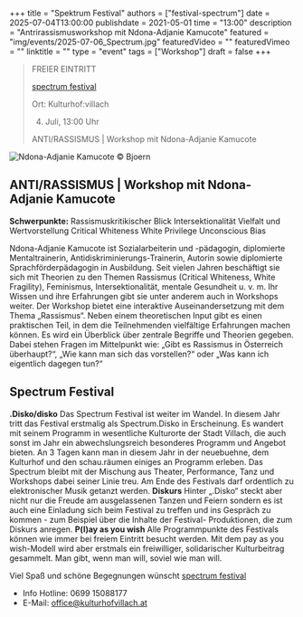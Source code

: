 +++
title = "Spektrum Festival"
authors = ["festival-spectrum"]
date = 2025-07-04T13:00:00
publishdate = 2021-05-01
time = "13:00"
description = "Antrirassismusworkshop mit Ndona-Adjanie Kamucote"
featured = "img/events/2025-07-06_Spectrum.jpg"
featuredVideo = ""
featuredVimeo = ""
linktitle = ""
type = "event"
tags = ["Workshop"]
draft = false
+++

>FREIER EINTRITT 
>
> [spectrum festival](https://www.festivalspectrum.com/portfolios/erianvernissage/)
>
> Ort: Kulturhof:villach
> 
> 4. Juli, 13:00 Uhr
>
> ANTI/RASSISMUS | Workshop mit Ndona-Adjanie Kamucote

![Ndona-Adjanie Kamucote](/img/events/2025-07-04_AdjanieKamucote_AntiRassismus_Bjoern.jpg)
© Bjoern

## ANTI/RASSISMUS | Workshop mit Ndona-Adjanie Kamucote

**Schwerpunkte:**
Rassismuskritikischer Blick
Intersektionalität
Vielfalt und Wertvorstellung
Critical Whiteness
White Privilege
Unconscious Bias

Ndona-Adjanie Kamucote ist Sozialarbeiterin und -pädagogin, diplomierte Mentaltrainerin, Antidiskriminierungs-Trainerin, Autorin sowie diplomierte Sprachförderpädagogin in Ausbildung.
Seit vielen Jahren beschäftigt sie sich mit Theorien zu den Themen Rassismus (Critical Whiteness, White Fragility), Feminismus, Intersektionalität, mentale Gesundheit u. v. m. Ihr Wissen und ihre Erfahrungen gibt sie unter anderem auch in Workshops weiter.
Der Workshop bietet eine interaktive Auseinandersetzung mit dem Thema „Rassismus“. Neben einem theoretischen Input gibt es einen praktischen Teil, in dem die Teilnehmenden vielfältige Erfahrungen machen können. Es wird ein Überblick über zentrale Begriffe und Theorien gegeben. Dabei stehen Fragen im Mittelpunkt wie: „Gibt es Rassismus in Österreich überhaupt?“, „Wie kann man sich das vorstellen?“ oder „Was kann ich eigentlich dagegen tun?“

## Spectrum Festival

**.Disko/disko**
Das Spectrum Festival ist weiter im Wandel. In diesem Jahr tritt das Festival erstmalig als Spectrum.Disko in Erscheinung. Es wandert mit seinem Programm in wesentliche Kulturorte der Stadt Villach, die auch sonst im Jahr ein abwechslungsreich besonderes Programm und Angebot bieten.
An 3 Tagen kann man in diesem Jahr in der neuebuehne, dem Kulturhof und den schau.räumen einiges an Programm erleben. Das Spectrum bleibt mit der Mischung aus Theater, Performance, Tanz und Workshops dabei seiner Linie treu.
Am Ende des Festivals darf ordentlich zu elektronischer Musik getanzt werden.
**Diskurs**
Hinter „.Disko“ steckt aber nicht nur die Freude am ausgelassenen Tanzen und Feiern sondern es ist auch eine Einladung sich beim Festival zu treffen und ins Gespräch zu kommen - zum Beispiel über die Inhalte der Festival-
Produktionen, die zum Diskurs anregen.
**P(l)ay as you wish**
Alle Programmpunkte des Festivals können wie immer bei freiem Eintritt besucht werden. Mit dem pay as you wish-Modell wird aber erstmals ein freiwilliger, solidarischer Kulturbeitrag gesammelt. Man gibt, wenn man will, soviel wie man will.

Viel Spaß und schöne Begegnungen wünscht [spectrum festival](https://www.festivalspectrum.com/portfolios/erianvernissage/)


- Info Hotline: 0699 15088177 
- E-Mail: office@kulturhofvillach.at
